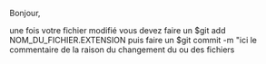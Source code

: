 Bonjour,

une fois votre fichier modifié vous devez faire un $git add NOM_DU_FICHIER.EXTENSION
puis faire un $git commit -m "ici le commentaire de la raison du changement du ou des fichiers



